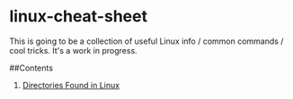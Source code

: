 # linux-cheat-sheet
This is going to be a collection of useful Linux info / common commands / cool tricks.
It's a work in progress.

##Contents
1. [Directories Found in Linux](linux-directories.md)
